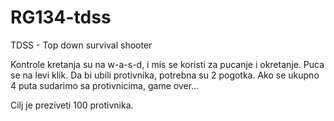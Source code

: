# RG134-tdss
TDSS - Top down survival shooter


Kontrole kretanja su na w-a-s-d, i mis se koristi za pucanje i okretanje. Puca se na levi klik.
Da bi ubili protivnika, potrebna su 2 pogotka.
Ako se ukupno 4 puta sudarimo sa protivnicima, game over...

Cilj je preziveti 100 protivnika.
